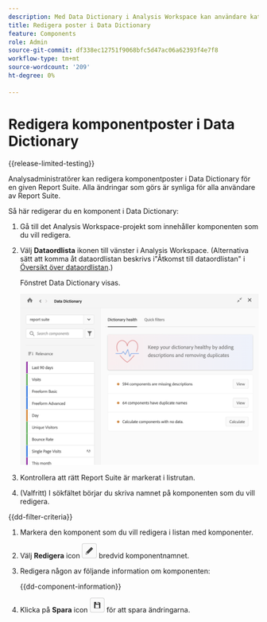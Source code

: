```yaml
---
description: Med Data Dictionary i Analysis Workspace kan användare katalogisera och hålla reda på de olika komponenterna i Analysis Workspace, inklusive deras avsedda användning, som är godkända, som är dubbletter osv.
title: Redigera poster i Data Dictionary
feature: Components
role: Admin
source-git-commit: df338ec12751f9068bfc5d47ac06a62393f4e7f8
workflow-type: tm+mt
source-wordcount: '209'
ht-degree: 0%

---
```


# Redigera komponentposter i Data Dictionary

{{release-limited-testing}}

Analysadministratörer kan redigera komponentposter i Data Dictionary för en given Report Suite. Alla ändringar som görs är synliga för alla användare av Report Suite.

Så här redigerar du en komponent i Data Dictionary:

1. Gå till det Analysis Workspace-projekt som innehåller komponenten som du vill redigera.

1. Välj **Dataordlista** ikonen till vänster i Analysis Workspace. (Alternativa sätt att komma åt dataordlistan beskrivs i&quot;Åtkomst till dataordlistan&quot; i [Översikt över dataordlistan](/help/analyze/analysis-workspace/components/data-dictionary/data-dictionary-overview.md).)

   Fönstret Data Dictionary visas.

   ![Administratörsvy för datamordlista](assets/data-dictionary-admin.png)

1. Kontrollera att rätt Report Suite är markerat i listrutan.

1. (Valfritt) I sökfältet börjar du skriva namnet på komponenten som du vill redigera.

{{dd-filter-criteria}}

1. Markera den komponent som du vill redigera i listan med komponenter.

1. Välj **Redigera** icon ![Ikon för redigering av dataordlista](assets/data-dictionary-edit-icon.png) bredvid komponentnamnet.

1. Redigera någon av följande information om komponenten:

   {{dd-component-information}}

1. Klicka på **Spara** icon ![Ikonen Spara i datamordlista](assets/data-dictionary-save-icon.png) för att spara ändringarna.
